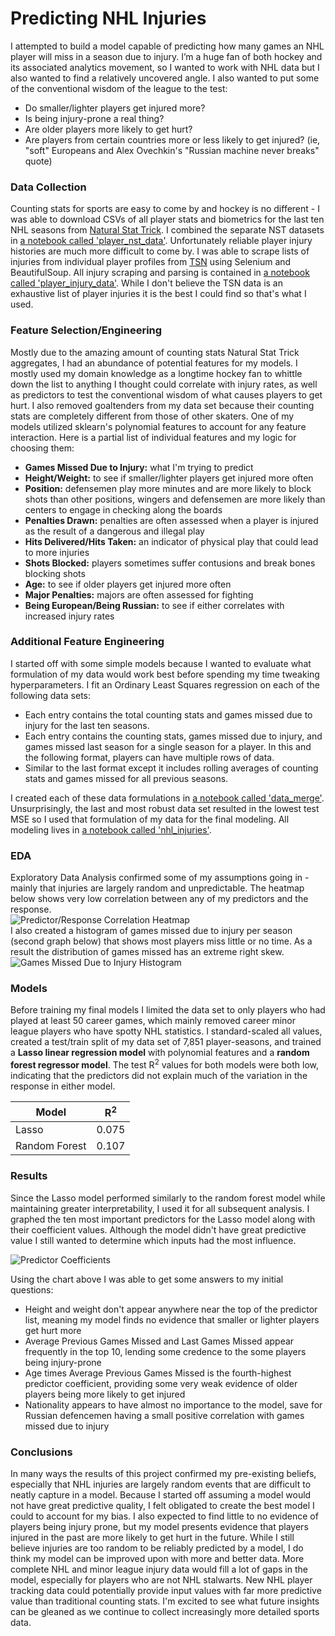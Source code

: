 # Predicting NHL Injuries

I attempted to build a model capable of predicting how many games an NHL player will miss in a season due to injury. I’m a huge fan of both hockey and its associated analytics movement, so I wanted to work with NHL data but I also wanted to find a relatively uncovered angle. I also wanted to put some of the conventional wisdom of the league to the test:
* Do smaller/lighter players get injured more?
* Is being injury-prone a real thing?
* Are older players more likely to get hurt?
* Are players from certain countries more or less likely to get injured? (ie, "soft" Europeans and Alex Ovechkin's "Russian machine never breaks" quote)

### Data Collection

Counting stats for sports are easy to come by and hockey is no different - I was able to download CSVs of all player stats and biometrics for the last ten NHL seasons from [Natural Stat Trick](https://www.naturalstattrick.com). I combined the separate NST datasets in [a notebook called 'player_nst_data'](work/player_nst_data.ipynb). Unfortunately reliable player injury histories are much more difficult to come by. I was able to scrape lists of injuries from individual player profiles from [TSN](https://www.tsn.ca/nhl) using Selenium and BeautifulSoup. All injury scraping and parsing is contained in [a notebook called 'player_injury_data'](work/player_injury_data.ipynb). While I don't believe the TSN data is an exhaustive list of player injuries it is the best I could find so that's what I used.

### Feature Selection/Engineering

Mostly due to the amazing amount of counting stats Natural Stat Trick aggregates, I had an abundance of potential features for my models. I mostly used my domain knowledge as a longtime hockey fan to whittle down the list to anything I thought could correlate with injury rates, as well as predictors to test the conventional wisdom of what causes players to get hurt. I also removed goaltenders from my data set because their counting stats are completely different from those of other skaters. One of my models utilized sklearn's polynomial features to account for any feature interaction. Here is a partial list of individual features and my logic for choosing them:
* **Games Missed Due to Injury:** what I'm trying to predict
* **Height/Weight:** to see if smaller/lighter players get injured more often
* **Position:** defensemen play more minutes and are more likely to block shots than other positions, wingers and defensemen are more likely than centers to engage in checking along the boards
* **Penalties Drawn:** penalties are often assessed when a player is injured as the result of a dangerous and illegal play
* **Hits Delivered/Hits Taken:** an indicator of physical play that could lead to more injuries
* **Shots Blocked:** players sometimes suffer contusions and break bones blocking shots
* **Age:** to see if older players get injured more often
* **Major Penalties:** majors are often assessed for fighting
* **Being European/Being Russian:** to see if either correlates with increased injury rates

### Additional Feature Engineering

I started off with some simple models because I wanted to evaluate what formulation of my data would work best before spending my time tweaking hyperparameters. I fit an Ordinary Least Squares regression on each of the following data sets:
* Each entry contains the total counting stats and games missed due to injury for the last ten seasons.
* Each entry contains the counting stats, games missed due to injury, and games missed last season for a single season for a player. In this and the following format, players can have multiple rows of data.
* Similar to the last format except it includes rolling averages of counting stats and games missed for all previous seasons.

I created each of these data formulations in [a notebook called 'data_merge'](work/data_merge.ipynb). Unsurprisingly, the last and most robust data set resulted in the lowest test MSE so I used that formulation of my data for the final modeling. All modeling lives in [a notebook called 'nhl_injuries'](nhl_injuries.ipynb).

### EDA

Exploratory Data Analysis confirmed some of my assumptions going in - mainly that injuries are largely random and unpredictable. The heatmap below shows very low correlation between any of my predictors and the response.  
![Predictor/Response Correlation Heatmap](img/heatmap.png)  
I also created a histogram of games missed due to injury per season (second graph below) that shows most players miss little or no time. As a result the distribution of games missed has an extreme right skew.  
![Games Missed Due to Injury Histogram](img/hist.png)  

### Models

Before training my final models I limited the data set to only players who had played at least 50 career games, which mainly removed career minor league players who have spotty NHL statistics. I standard-scaled all values, created a test/train split of my data set of 7,851 player-seasons, and trained a **Lasso linear regression model** with polynomial features and a **random forest regressor model**. The test R<sup>2</sup> values for both models were both low, indicating that the predictors did not explain much of the variation in the response in either model.

| Model         | R<sup>2</sup> |
| ------------- | ------------- |
| Lasso         | 0.075         |
| Random Forest | 0.107         |

### Results

Since the Lasso model performed similarly to the random forest model while maintaining greater interpretability, I used it for all subsequent analysis. I graphed the ten most important predictors for the Lasso model along with their coefficient values. Although the model didn't have great predictive value I still wanted to determine which inputs had the most influence.

![Predictor Coefficients](img/inference.png)

Using the chart above I was able to get some answers to my initial questions:
* Height and weight don't appear anywhere near the top of the predictor list, meaning my model finds no evidence that smaller or lighter players get hurt more
* Average Previous Games Missed and Last Games Missed appear frequently in the top 10, lending some credence to the some players being injury-prone
* Age times Average Previous Games Missed is the fourth-highest predictor coefficient, providing some very weak evidence of older players being more likely to get injured
* Nationality appears to have almost no importance to the model, save for Russian defencemen having a small positive correlation with games missed due to injury

### Conclusions

In many ways the results of this project confirmed my pre-existing beliefs, especially that NHL injuries are largely random events that are difficult to neatly capture in a model. Because I started off assuming a model would not have great predictive quality, I felt obligated to create the best model I could to account for my bias. I also expected to find little to no evidence of players being injury prone, but my model presents evidence that players injured in the past are more likely to get hurt in the future. While I still believe injuries are too random to be reliably predicted by a model, I do think my model can be improved upon with more and better data. More complete NHL and minor league injury data would fill a lot of gaps in the model, especially for players who are not NHL stalwarts. New NHL player tracking data could potentially provide input values with far more predictive value than traditional counting stats. I'm excited to see what future insights can be gleaned as we continue to collect increasingly more detailed sports data.
